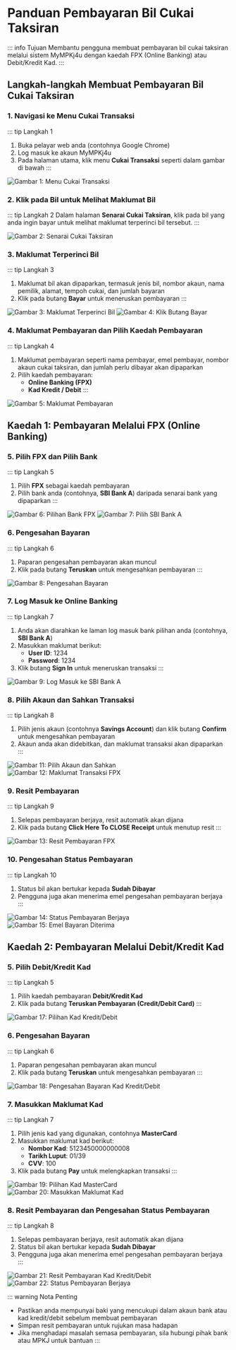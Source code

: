 # Panduan Pembayaran Bil Cukai Taksiran

::: info Tujuan
Membantu pengguna membuat pembayaran bil cukai taksiran melalui sistem MyMPKj4u dengan kaedah FPX (Online Banking) atau Debit/Kredit Kad.
:::

## Langkah-langkah Membuat Pembayaran Bil Cukai Taksiran

### 1. Navigasi ke Menu Cukai Transaksi

::: tip Langkah 1
1. Buka pelayar web anda (contohnya Google Chrome)
2. Log masuk ke akaun MyMPKj4u
3. Pada halaman utama, klik menu **Cukai Transaksi** seperti dalam gambar di bawah
:::

![Gambar 1: Menu Cukai Transaksi](image/payment/image1.jpg)

### 2. Klik pada Bil untuk Melihat Maklumat Bil

::: tip Langkah 2
Dalam halaman **Senarai Cukai Taksiran**, klik pada bil yang anda ingin bayar untuk melihat maklumat terperinci bil tersebut.
:::

![Gambar 2: Senarai Cukai Taksiran](image/payment/image2.jpg)

### 3. Maklumat Terperinci Bil

::: tip Langkah 3
1. Maklumat bil akan dipaparkan, termasuk jenis bil, nombor akaun, nama pemilik, alamat, tempoh cukai, dan jumlah bayaran
2. Klik pada butang **Bayar** untuk meneruskan pembayaran
:::

![Gambar 3: Maklumat Terperinci Bil](image/payment/image3.jpg)
![Gambar 4: Klik Butang Bayar](image/payment/image4.jpg)

### 4. Maklumat Pembayaran dan Pilih Kaedah Pembayaran

::: tip Langkah 4
1. Maklumat pembayaran seperti nama pembayar, emel pembayar, nombor akaun cukai taksiran, dan jumlah perlu dibayar akan dipaparkan
2. Pilih kaedah pembayaran:
   - **Online Banking (FPX)**
   - **Kad Kredit / Debit**
:::

![Gambar 5: Maklumat Pembayaran](image/payment/image5.jpg)

## Kaedah 1: Pembayaran Melalui FPX (Online Banking)

### 5. Pilih FPX dan Pilih Bank

::: tip Langkah 5
1. Pilih **FPX** sebagai kaedah pembayaran
2. Pilih bank anda (contohnya, **SBI Bank A**) daripada senarai bank yang dipaparkan
:::

![Gambar 6: Pilihan Bank FPX](image/payment/image6.jpg)
![Gambar 7: Pilih SBI Bank A](image/payment/image7.jpg)

### 6. Pengesahan Bayaran

::: tip Langkah 6
1. Paparan pengesahan pembayaran akan muncul
2. Klik pada butang **Teruskan** untuk mengesahkan pembayaran
:::

![Gambar 8: Pengesahan Bayaran](image/payment/image8.jpg)

### 7. Log Masuk ke Online Banking

::: tip Langkah 7
1. Anda akan diarahkan ke laman log masuk bank pilihan anda (contohnya, **SBI Bank A**)
2. Masukkan maklumat berikut:
   - **User ID**: 1234
   - **Password**: 1234
3. Klik butang **Sign In** untuk meneruskan transaksi
:::

![Gambar 9: Log Masuk ke SBI Bank A](image/payment/image9.jpg)

### 8. Pilih Akaun dan Sahkan Transaksi

::: tip Langkah 8
1. Pilih jenis akaun (contohnya **Savings Account**) dan klik butang **Confirm** untuk mengesahkan pembayaran
2. Akaun anda akan didebitkan, dan maklumat transaksi akan dipaparkan
:::

![Gambar 11: Pilih Akaun dan Sahkan](image/payment/image11.jpg)
![Gambar 12: Maklumat Transaksi FPX](image/payment/image12.jpg)

### 9. Resit Pembayaran

::: tip Langkah 9
1. Selepas pembayaran berjaya, resit automatik akan dijana
2. Klik pada butang **Click Here To CLOSE Receipt** untuk menutup resit
:::

![Gambar 13: Resit Pembayaran FPX](image/payment/image13.jpg)

### 10. Pengesahan Status Pembayaran

::: tip Langkah 10
1. Status bil akan bertukar kepada **Sudah Dibayar**
2. Pengguna juga akan menerima emel pengesahan pembayaran berjaya
:::

![Gambar 14: Status Pembayaran Berjaya](image/payment/image14.jpg)
![Gambar 15: Emel Bayaran Diterima](image/payment/image15.jpg)

## Kaedah 2: Pembayaran Melalui Debit/Kredit Kad

### 5. Pilih Debit/Kredit Kad

::: tip Langkah 5
1. Pilih kaedah pembayaran **Debit/Kredit Kad**
2. Klik pada butang **Teruskan Pembayaran (Credit/Debit Card)**
:::

![Gambar 17: Pilihan Kad Kredit/Debit](image/payment/image17.jpg)

### 6. Pengesahan Bayaran

::: tip Langkah 6
1. Paparan pengesahan pembayaran akan muncul
2. Klik pada butang **Teruskan** untuk mengesahkan pembayaran
:::

![Gambar 18: Pengesahan Bayaran Kad Kredit/Debit](image/payment/image18.jpg)

### 7. Masukkan Maklumat Kad

::: tip Langkah 7
1. Pilih jenis kad yang digunakan, contohnya **MasterCard**
2. Masukkan maklumat kad berikut:
   - **Nombor Kad**: 5123450000000008
   - **Tarikh Luput**: 01/39
   - **CVV**: 100
3. Klik pada butang **Pay** untuk melengkapkan transaksi
:::

![Gambar 19: Pilihan Kad MasterCard](image/payment/image19.jpg)
![Gambar 20: Masukkan Maklumat Kad](image/payment/image20.jpg)

### 8. Resit Pembayaran dan Pengesahan Status Pembayaran

::: tip Langkah 8
1. Selepas pembayaran berjaya, resit automatik akan dijana
2. Status bil akan bertukar kepada **Sudah Dibayar**
3. Pengguna juga akan menerima emel pengesahan pembayaran berjaya
:::

![Gambar 21: Resit Pembayaran Kad Kredit/Debit](image/payment/image21.jpg)
![Gambar 22: Status Pembayaran Berjaya](image/payment/image22.jpg)

::: warning Nota Penting
- Pastikan anda mempunyai baki yang mencukupi dalam akaun bank atau kad kredit/debit sebelum membuat pembayaran
- Simpan resit pembayaran untuk rujukan masa hadapan
- Jika menghadapi masalah semasa pembayaran, sila hubungi pihak bank atau MPKJ untuk bantuan
:::
